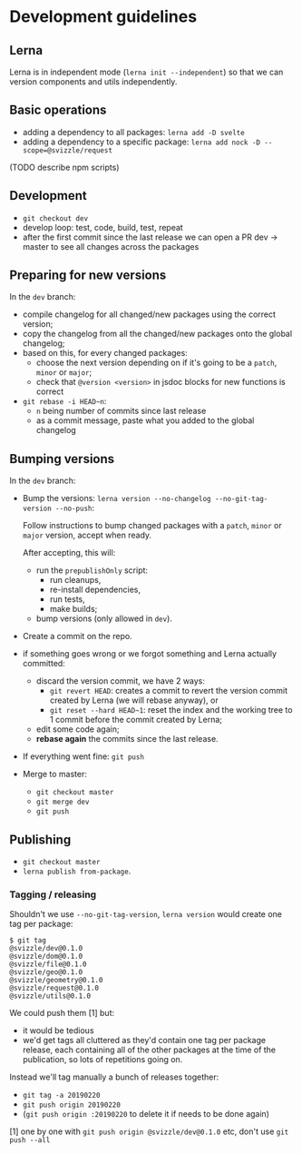 # Development guidelines

## Lerna

Lerna is in independent mode (`lerna init --independent`) so that we can version components and utils independently.

## Basic operations

- adding a dependency to all packages: `lerna add -D svelte`
- adding a dependency to a specific package: `lerna add nock -D --scope=@svizzle/request`

(TODO describe npm scripts)

## Development

- `git checkout dev`
- develop loop: test, code, build, test, repeat
- after the first commit since the last release we can open a PR dev -> master to see all changes across the packages

## Preparing for new versions

In the `dev` branch:

- compile changelog for all changed/new packages using the correct version;
- copy the changelog from all the changed/new packages onto the global changelog;
- based on this, for every changed packages:
   - choose the next version depending on if it's going to be a `patch`, `minor` or `major`;
   - check that `@version <version>` in jsdoc blocks for new functions is correct
- `git rebase -i HEAD~n`:
   - `n` being number of commits since last release
   - as a commit message, paste what you added to the global changelog

## Bumping versions

In the `dev` branch:

- Bump the versions: `lerna version --no-changelog --no-git-tag-version --no-push`:

  Follow instructions to bump changed packages with a `patch`, `minor` or `major` version, accept when ready.

  After accepting, this will:

  - run the `prepublishOnly` script:
    - run cleanups,
    - re-install dependencies,
    - run tests,
    - make builds;
  - bump versions (only allowed in `dev`).

- Create a commit on the repo.

- if something goes wrong or we forgot something and Lerna actually committed:
   - discard the version commit, we have 2 ways:
      - `git revert HEAD`: creates a commit to revert the version commit created by Lerna (we will rebase anyway), or
      - `git reset --hard HEAD~1`: reset the index and the working tree to 1 commit before the commit created by Lerna;
   - edit some code again;
   - **rebase again** the commits since the last release.

- If everything went fine: `git push`

- Merge to master:
   - `git checkout master`
   - `git merge dev`
   - `git push`

## Publishing

- `git checkout master`
- `lerna publish from-package`.

### Tagging / releasing

Shouldn't we use `--no-git-tag-version`, `lerna version` would create one tag per package:

```
$ git tag
@svizzle/dev@0.1.0
@svizzle/dom@0.1.0
@svizzle/file@0.1.0
@svizzle/geo@0.1.0
@svizzle/geometry@0.1.0
@svizzle/request@0.1.0
@svizzle/utils@0.1.0
```

We could push them [1] but:
- it would be tedious
- we'd get tags all cluttered as they'd contain one tag per package release, each containing all of the other packages at the time of the publication, so lots of repetitions going on.

Instead we'll tag manually a bunch of releases together:

- `git tag -a 20190220`
- `git push origin 20190220`
- (`git push origin :20190220` to delete it if needs to be done again)

[1] one by one with `git push origin @svizzle/dev@0.1.0` etc, don't use `git push --all`
